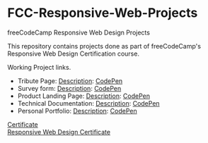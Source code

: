# FCC-Responsive-Web-Projects
freeCodeCamp Responsive Web Design Projects

This repository contains projects done as part of freeCodeCamp's Responsive Web Design Certification course.

Working Project links.
- Tribute Page: [Description](Tribute.md): [CodePen](https://codepen.io/mandeep147/pen/mNWEbq) 
- Survey form: [Description](SurveyForm.md): [CodePen](https://codepen.io/mandeep147/pen/ymMJrO) 
- Product Landing Page: [Description](ProductLanding.md): [CodePen](https://codepen.io/mandeep147/pen/dxvNyv)
- Technical Documentation: [Description](Technical.md): [CodePen](https://codepen.io/mandeep147/pen/YmVPjg)
- Personal Portfolio: [Description](Portfolio.md): [CodePen](https://codepen.io/mandeep147/pen/eqWJVR) 

[Certificate](responsive-web-design.pdf)    
[Responsive Web Design Certificate](https://www.freecodecamp.org/certification/mandeepkaur/responsive-web-design)
